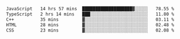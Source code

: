 <!--START_SECTION:waka-->

```txt
JavaScript   14 hrs 57 mins  ███████████████████▓░░░░░   78.55 %
TypeScript   2 hrs 14 mins   ███░░░░░░░░░░░░░░░░░░░░░░   11.80 %
C++          35 mins         ▓░░░░░░░░░░░░░░░░░░░░░░░░   03.11 %
HTML         28 mins         ▓░░░░░░░░░░░░░░░░░░░░░░░░   02.48 %
CSS          23 mins         ▓░░░░░░░░░░░░░░░░░░░░░░░░   02.08 %
```

<!--END_SECTION:waka-->
